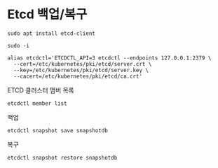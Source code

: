 # Etcd 백업/복구

```shell
sudo apt install etcd-client
```

```shell
sudo -i
```

```shell
alias etcdctl='ETCDCTL_API=3 etcdctl --endpoints 127.0.0.1:2379 \
  --cert=/etc/kubernetes/pki/etcd/server.crt \
  --key=/etc/kubernetes/pki/etcd/server.key \
  --cacert=/etc/kubernetes/pki/etcd/ca.crt'
```

ETCD 클러스터 맴버 목록
```shell
etcdctl member list
```

백업
```shell
etcdctl snapshot save snapshotdb
```

복구
```shell
etcdctl snapshot restore snapshotdb
```

